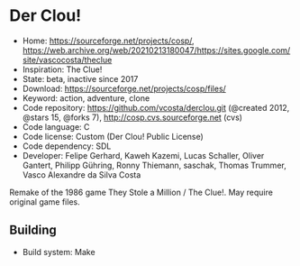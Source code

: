 # Der Clou!

- Home: https://sourceforge.net/projects/cosp/, https://web.archive.org/web/20210213180047/https://sites.google.com/site/vascocosta/theclue
- Inspiration: The Clue!
- State: beta, inactive since 2017
- Download: https://sourceforge.net/projects/cosp/files/
- Keyword: action, adventure, clone
- Code repository: https://github.com/vcosta/derclou.git (@created 2012, @stars 15, @forks 7), http://cosp.cvs.sourceforge.net (cvs)
- Code language: C
- Code license: Custom (Der Clou! Public License)
- Code dependency: SDL
- Developer: Felipe Gerhard, Kaweh Kazemi, Lucas Schaller, Oliver Gantert, Philipp Gühring, Ronny Thiemann, saschak, Thomas Trummer, Vasco Alexandre da Silva Costa

Remake of the 1986 game They Stole a Million / The Clue!.
May require original game files.

## Building

- Build system: Make
